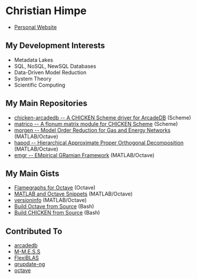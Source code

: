 # Christian Himpe

* [Personal Website](https://himpe.science)

## My Development Interests

* Metadata Lakes
* SQL, NoSQL, NewSQL Databases
* Data-Driven Model Reduction
* System Theory
* Scientific Computing

## My Main Repositories

* [chicken-arcadedb -- A CHICKEN Scheme driver for ArcadeDB](https://github.com/gramian/chicken-arcadedb) (Scheme)
* [matrico -- A flonum matrix module for CHICKEN Scheme](https://github.com/gramian/matrico) (Scheme)
* [morgen -- Model Order Reduction for Gas and Energy Networks](https://github.com/gramian/morgen) (MATLAB/Octave)
* [hapod -- Hierarchical Approximate Proper Orthogonal Decomposition](https://github.com/gramian/hapod) (MATLAB/Octave)
* [emgr -- EMpirical GRamian Framework](https://github.com/gramian/emgr) (MATLAB/Octave)

## My Main Gists

* [Flamegraphs for Octave](https://gist.github.com/7807c670588d10adbfca9add73daeda2) (Octave)
* [MATLAB and Octave Snippets](https://gist.github.com/6027733) (MATLAB/Octave)
* [versioninfo](https://gist.github.com/gramian/3bc06a63cfdc7e400aefe1278caf1980) (MATLAB/Octave)
* [Build Octave from Source](https://gist.github.com/cd245d7dea271bcaae9967c93327429a) (Bash)
* [Build CHICKEN from Source](https://gist.github.com/gramian/99350e71aed592e027679276b7944f82) (Bash)

## Contributed To

* [arcadedb](https://github.com/ArcadeData/arcadedb)
* [M-M.E.S.S](https://github.com/mpimd-csc/mmess)
* [FlexiBLAS](https://github.com/mpimd-csc/flexiblas)
* [qrupdate-ng](https://github.com/mpimd-csc/qrupdate-ng)
* [octave](https://github.com/gnu-octave/octave)
